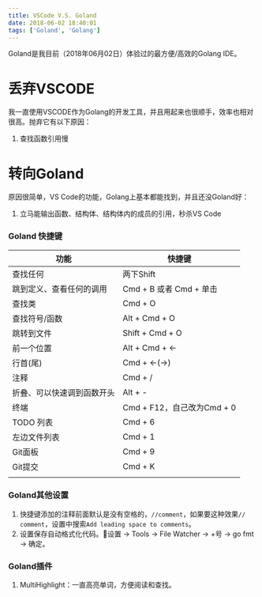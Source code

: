 ```yaml
---
title: VSCode V.S. Goland
date: 2018-06-02 18:40:01
tags: ['Goland', 'Golang']
---
```


Goland是我目前（2018年06月02日）体验过的最方便/高效的Golang IDE。

<!--more-->

# 丢弃VSCODE

我一直使用VSCODE作为Golang的开发工具，并且用起来也很顺手，效率也相对很高。抛弃它有以下原因：
1. 查找函数引用慢


# 转向Goland

原因很简单，VS Code的功能，Golang上基本都能找到，并且还没Goland好：
1. 立马能输出函数、结构体、结构体内的成员的引用，秒杀VS Code

### Goland 快捷键

|功能|快捷键|
|------|------|
|查找任何| 两下Shift|
|跳到定义、查看任何的调用|Cmd + B 或者 Cmd + 单击|
|查找类|Cmd + O|
|查找符号/函数|Alt + Cmd + O|
|跳转到文件|Shift + Cmd + O|
|前一个位置|Alt + Cmd + <-|
|行首(尾)|Cmd + <-(->)|
|注释|Cmd + /|
|折叠、可以快速调到函数开头|Alt + -|
|终端|Cmd + F12，自己改为Cmd + 0|
|TODO 列表| Cmd + 6|
|左边文件列表|Cmd + 1|
|Git面板|Cmd + 9|
|Git提交|Cmd + K|
|||

### Goland其他设置

1. 快捷键添加的注释前面默认是没有空格的，`//comment`，如果要这种效果`// comment`，设置中搜索`Add leading space to comments`。
1. 设置保存自动格式化代码。设置 -> Tools -> File Watcher -> +号 -> go fmt -> 确定。

### Goland插件
1. MultiHighlight：一直高亮单词，方便阅读和查找。